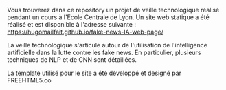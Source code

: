 Vous trouverez dans ce repository un projet de veille technologique réalisé pendant un cours à l'Ecole Centrale de Lyon.
Un site web statique a été réalisé et est disponible à l'adresse suivante : https://hugomailfait.github.io/fake-news-IA-web-page/

La veille technologique s'articule autour de l'utilisation de l'intelligence artificielle dans la lutte contre les fake news.
En particulier, plusieurs techniques de NLP et de CNN sont détaillées.

La template utilisé pour le site a été développé et designé par FREEHTML5.co

